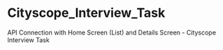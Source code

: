 # Cityscope_Interview_Task
API Connection with Home Screen (List) and Details Screen - Cityscope Interview Task
